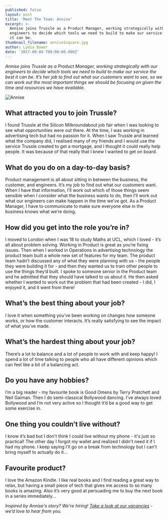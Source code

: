 ```yaml
---
published: false
layout: post
title: 'Meet The Team: Annise'
excerpt: >-
  Annise joins Trussle as a Product Manager, working strategically with our
  engineers to decide which tools we need to build to make our service the best
  it can be.      
thumbnail_filename: annise1square.jpg
author: Lydia Bower
date: '2017-09-04 T00:00:00.000Z'
---
```

_Annise joins Trussle as a Product Manager, working strategically with our engineers to decide which tools we need to build to make our service the best it can be. It’s her job to find out what our customers want to see, so we can work out the most important things we should be focusing on given the time and resources we have available._

![Annise]({{site.baseurl}}/images/post_images/annise1.jpg)

## What attracted you to join Trussle?
I found Trussle at the Silicon Milkroundabout job fair when I was looking to see what opportunities were out there. At the time, I was working in advertising tech but had no passion for it. When I saw Trussle and learned what the company did, I realised many of my friends and I would use the service Trussle created to get a mortgage, and I thought it could really help people. It was because of that really that I knew I wanted to get on board. 

## What do you do on a day-to-day basis?
Product management is all about sitting in between the business, the customer, and engineers. It’s my job to find out what our customers want. When I have that information, I’ll work out which of those things seem sensible when I consider what the business wants to do, then I’ll work out what our engineers can make happen in the time we’ve got. As a Product Manager, I have to communicate to make sure everyone else in the business knows what we’re doing.

## How did you get into the role you’re in?
I moved to London when I was 18 to study Maths at UCL, which I loved - it’s all about problem solving. Working in Product is great as you’re fixing issues. Then when I worked in Operations in advertising technology the product team built a whole new set of features for my team. The product team hadn’t discussed any of what they were planning with us - the people they were building it for - and then they wanted us to train other people to use the things they’d built. I spoke to someone senior in the Product team and he admitted that they should have talked to us about it. He then asked whether I wanted to work out the problem that had been created - I did, I enjoyed it, and it went from there!  

## What’s the best thing about your job?
I love it when something you’ve been working on changes how someone works, or how the customer interacts. It’s really satisfying to see the impact of what you’ve made. 

## What’s the hardest thing about your job?
There’s a lot to balance and a lot of people to work with and keep happy! I spend a lot of time talking to people who all have different opinions which can feel like a bit of a balancing act. 

## Do you have any hobbies?
I’m a big reader - my favourite book is Good Omens by Terry Pratchett and Neil Gaiman. Then I do semi-classical Bollywood dancing. I’ve always loved Bollywood and I’m not very active so I thought it’d be a good way to get some exercise in.

## One thing you couldn’t live without?
I know it’s bad but I don't think I could live without my phone - it's just so practical! The other day I forgot my wallet and realized I didn't need it if I had my phone. I keep saying I'll go on a break from technology but I can't bring myself to actually do it...

## Favourite product?
I love the Amazon Kindle. I like real books and I find reading a great way to relax, but having a small piece of tech that gives me access to so many books is amazing. Also it’s very good at persuading me to buy the next book in a series immediately...

_Inspired by Annise's story? We're hiring! [Take a look at our vacancies](https://jobs.lever.co/trussle "Trussle jobs") - we’d love to hear from you._

